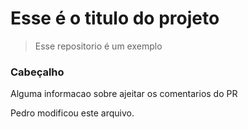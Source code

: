 # Esse é o titulo do projeto

> Esse repositorio é um exemplo

### Cabeçalho

Alguma informacao sobre ajeitar os comentarios do PR

Pedro modificou este arquivo.